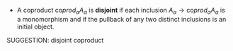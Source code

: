 -   A coproduct $\mathrm{co}prod_\alpha A_\alpha$ is **disjoint** if each inclusion $A_\alpha \to \mathrm{co}prod_\alpha A_\alpha$ is a monomorphism and if the pullback of any two distinct inclusions is an initial object.

SUGGESTION: disjoint coproduct